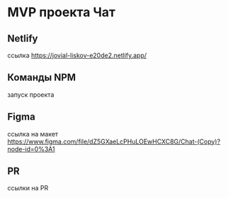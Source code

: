 # MVP проекта Чат

## Netlify
ссылка
https://jovial-liskov-e20de2.netlify.app/
## Команды NPM
запуск проекта

## Figma
ссылка на макет
https://www.figma.com/file/dZ5GXaeLcPHuLOEwHCXC8G/Chat-(Copy)?node-id=0%3A1

## PR
ссылки на PR
